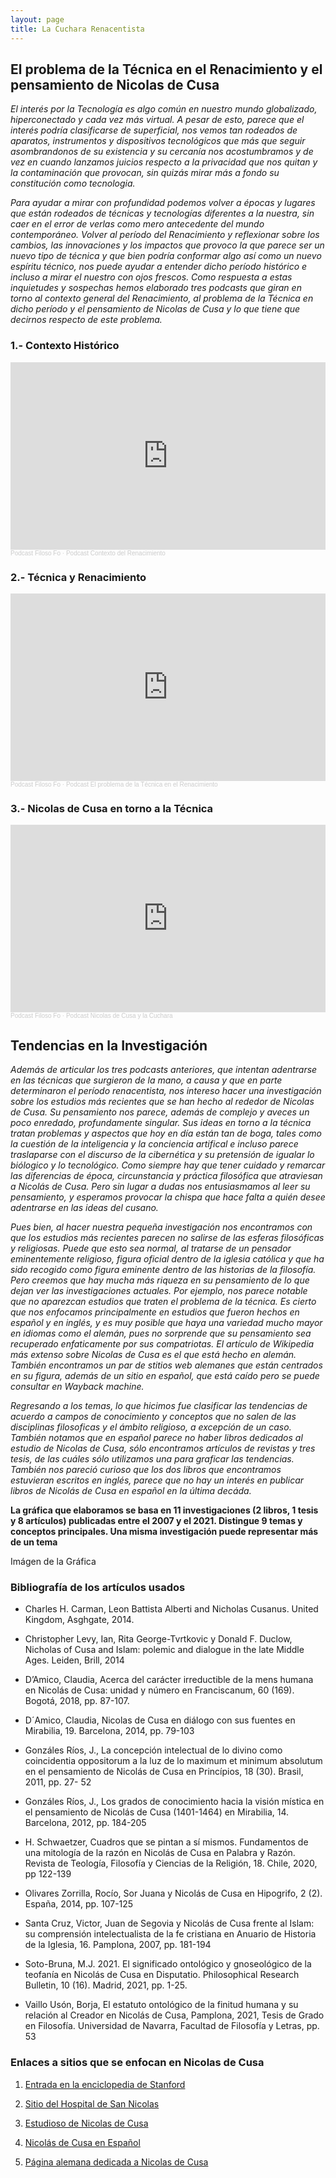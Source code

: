 ```yaml
---
layout: page
title: La Cuchara Renacentista
---
```


## El problema de la Técnica en el Renacimiento y el pensamiento de Nicolas de Cusa

*El interés por la Tecnología es algo común en nuestro mundo globalizado, hiperconectado y cada vez más virtual. A pesar de esto, parece que el interés podría clasificarse de superficial, nos vemos tan rodeados de aparatos, instrumentos y dispositivos tecnológicos que más que seguir asombrandonos de su existencia y su cercanía nos acostumbramos y de vez en cuando lanzamos juicios respecto a la privacidad que nos quitan y la contaminación que provocan, sin quizás mirar más a fondo su constitución como tecnologia.* 

*Para ayudar a mirar con profundidad podemos volver a épocas y lugares que están rodeados de técnicas y tecnologías diferentes a la nuestra, sin caer en el error de verlas como mero antecedente del mundo contemporáneo. Volver al período del Renacimiento y reflexionar sobre los cambios, las innovaciones y los impactos que provoco la que parece ser un nuevo tipo de técnica y que bien podría conformar algo así como un nuevo espíritu técnico, nos puede ayudar a entender dicho período histórico e incluso a mirar el nuestro con ojos frescos. Como respuesta a estas inquietudes y sospechas hemos elaborado tres podcasts que giran en torno al contexto general del Renacimiento, al problema de la Técnica en dicho período y el pensamiento de Nicolas de Cusa y lo que tiene que decirnos respecto de este problema.*

### 1.- Contexto Histórico

<iframe width="100%" height="300" scrolling="no" frameborder="no" allow="autoplay" src="https://w.soundcloud.com/player/?url=https%3A//api.soundcloud.com/tracks/1086300064&color=%23ff5500&auto_play=true&hide_related=false&show_comments=true&show_user=true&show_reposts=false&show_teaser=true&visual=true"></iframe><div style="font-size: 10px; color: #cccccc;line-break: anywhere;word-break: normal;overflow: hidden;white-space: nowrap;text-overflow: ellipsis; font-family: Interstate,Lucida Grande,Lucida Sans Unicode,Lucida Sans,Garuda,Verdana,Tahoma,sans-serif;font-weight: 100;"><a href="https://soundcloud.com/user-856835820" title="Podcast Filoso Fo" target="_blank" style="color: #cccccc; text-decoration: none;">Podcast Filoso Fo</a> · <a href="https://soundcloud.com/user-856835820/podcast-contexto-del-renacimiento" title="Podcast Contexto del Renacimiento" target="_blank" style="color: #cccccc; text-decoration: none;">Podcast Contexto del Renacimiento</a></div>

### 2.- Técnica y Renacimiento

<iframe width="100%" height="300" scrolling="no" frameborder="no" allow="autoplay" src="https://w.soundcloud.com/player/?url=https%3A//api.soundcloud.com/tracks/1086302038&color=%23ff5500&auto_play=false&hide_related=false&show_comments=true&show_user=true&show_reposts=false&show_teaser=true&visual=true"></iframe><div style="font-size: 10px; color: #cccccc;line-break: anywhere;word-break: normal;overflow: hidden;white-space: nowrap;text-overflow: ellipsis; font-family: Interstate,Lucida Grande,Lucida Sans Unicode,Lucida Sans,Garuda,Verdana,Tahoma,sans-serif;font-weight: 100;"><a href="https://soundcloud.com/user-856835820" title="Podcast Filoso Fo" target="_blank" style="color: #cccccc; text-decoration: none;">Podcast Filoso Fo</a> · <a href="https://soundcloud.com/user-856835820/podcast-el-problema-de-la-tecnica-en-el-renacimiento" title="Podcast El problema de la Técnica en el Renacimiento" target="_blank" style="color: #cccccc; text-decoration: none;">Podcast El problema de la Técnica en el Renacimiento</a></div>

### 3.- Nicolas de Cusa en torno a la Técnica

<iframe width="100%" height="300" scrolling="no" frameborder="no" allow="autoplay" src="https://w.soundcloud.com/player/?url=https%3A//api.soundcloud.com/tracks/1086303127&color=%23ff5500&auto_play=false&hide_related=false&show_comments=true&show_user=true&show_reposts=false&show_teaser=true&visual=true"></iframe><div style="font-size: 10px; color: #cccccc;line-break: anywhere;word-break: normal;overflow: hidden;white-space: nowrap;text-overflow: ellipsis; font-family: Interstate,Lucida Grande,Lucida Sans Unicode,Lucida Sans,Garuda,Verdana,Tahoma,sans-serif;font-weight: 100;"><a href="https://soundcloud.com/user-856835820" title="Podcast Filoso Fo" target="_blank" style="color: #cccccc; text-decoration: none;">Podcast Filoso Fo</a> · <a href="https://soundcloud.com/user-856835820/podcast-nicolas-de-cusa-y-la-cuchara" title="Podcast Nicolas de Cusa y la Cuchara" target="_blank" style="color: #cccccc; text-decoration: none;">Podcast Nicolas de Cusa y la Cuchara</a></div>

## Tendencias en la Investigación

*Además de articular los tres podcasts anteriores, que intentan adentrarse en las técnicas que surgieron de la mano, a causa y que en parte determinaron el período renacentista, nos intereso hacer una investigación sobre los estudios más recientes que se han hecho al rededor de Nicolas de Cusa. Su pensamiento nos parece, además de complejo y aveces un poco enredado, profundamente singular. Sus ideas en torno a la técnica tratan problemas y aspectos que hoy en día están tan de boga, tales como la cuestión de la inteligencia y la conciencia artifical e incluso parece traslaparse con el discurso de la cibernética y su pretensión de igualar lo biólogico y lo tecnológico. Como siempre hay que tener cuidado y remarcar las diferencias de época, circunstancia y práctica filosófica que atraviesan a Nicolás de Cusa. Pero sin lugar a dudas nos entusiasmamos al leer su pensamiento, y esperamos provocar la chispa que hace falta a quién desee adentrarse en las ideas del cusano.* 

*Pues bien, al hacer nuestra pequeña investigación nos encontramos con que los estudios más recientes parecen no salirse de las esferas filosóficas y religiosas. Puede que esto sea normal, al tratarse de un pensador eminentemente religioso, figura oficial dentro de la iglesia católica y que ha sido recogido como figura eminente dentro de las historias de la filosofía. Pero creemos que hay mucha más riqueza en su pensamiento de lo que dejan ver las investigaciones actuales. Por ejemplo, nos parece notable que no aparezcan estudios que traten el problema de la técnica. Es cierto que nos enfocamos principalmente en estudios que fueron hechos en español y en inglés, y es muy posible que haya una variedad mucho mayor en idiomas como el alemán, pues no sorprende que su pensamiento sea recuperado enfaticamente por sus compatriotas. El artículo de Wikipedia más extenso sobre Nicolas de Cusa es el que está hecho en alemán. También encontramos un par de stitios web alemanes que están centrados en su figura, además de un sitio en español, que está caído pero se puede consultar en Wayback machine.* 

*Regresando a los temas, lo que hicimos fue clasificar las tendencias de acuerdo a campos de conocimiento y conceptos que no salen de las disciplinas filosoficas y el ámbito religioso, a excepción de un caso. También notamos que en español parece no haber libros dedicados al estudio de Nicolas de Cusa, sólo encontramos artículos de revistas y tres tesis, de las cuáles sólo utilizamos una para graficar las tendencias. También nos pareció curioso que los dos libros que encontramos estuvieran escritos en inglés, parece que no hay un interés en publicar libros de Nicolás de Cusa en español en la última decáda.*  


**La gráfica que elaboramos se basa en 11 investigaciones (2 libros, 1 tesis y 8 artículos) publicadas entre el 2007 y el 2021. Distingue 9 temas y conceptos principales. Una misma investigación puede representar más de un tema** 


Imágen de la Gráfica


### Bibliografía de los artículos usados

- Charles H. Carman, Leon Battista Alberti and Nicholas Cusanus. United Kingdom, Asghgate, 2014.

- Christopher Levy, Ian, Rita George-Tvrtkovic y Donald F. Duclow, Nicholas of Cusa and Islam: polemic and dialogue in the late Middle Ages. Leiden, Brill, 2014
 
- D’Amico, Claudia,  Acerca del carácter irreductible de la mens humana en Nicolás de Cusa: unidad y número en Franciscanum, 60 (169). Bogotá,  2018, pp. 87-107.

- D´Amico, Claudia, Nicolas de Cusa en diálogo con sus fuentes en Mirabilia, 19. Barcelona, 2014, pp. 79-103

- Gonzáles Ríos, J., La concepción intelectual de lo divino como coincidentia oppositorum a la luz de lo maximum et minimum absolutum en el pensamiento de Nicolás de Cusa en Princípios, 18 (30). Brasil, 2011, pp. 27- 52

- Gonzáles Ríos, J., Los grados de conocimiento hacia la visión mística en el pensamiento de Nicolás de Cusa (1401-1464) en Mirabilia, 14. Barcelona, 2012, pp. 184-205

- H. Schwaetzer, Cuadros que se pintan a sí mismos. Fundamentos de una mitología de la razón en Nicolás de Cusa en Palabra y Razón. Revista de Teología, Filosofía y Ciencias de la Religión, 18. Chile, 2020, pp 122-139

- Olivares Zorrilla, Rocío, Sor Juana y Nicolás de Cusa en Hipogrifo, 2 (2). España, 2014, pp. 107-125

- Santa Cruz, Victor, Juan de Segovia y Nicolás de Cusa frente al Islam: su comprensión intelectualista de la fe cristiana en Anuario de Historia de la Iglesia, 16. Pamplona, 2007, pp. 181-194

- Soto-Bruna, M.J. 2021. El significado ontológico y gnoseológico de la teofanía en Nicolás de Cusa en Disputatio. Philosophical Research Bulletin, 10 (16). Madrid, 2021, pp. 1-25.

- Vaillo Usón, Borja, El estatuto ontológico de la finitud humana y su relación al Creador en Nicolás de Cusa, Pamplona, 2021, Tesis de Grado en Filosofía. Universidad de Navarra, Facultad de Filosofía y Letras, pp. 53

### Enlaces a sitios que se enfocan en Nicolas de Cusa

1. [Entrada en la enciclopedia de Stanford](https://plato.stanford.edu/entries/cusanus/#Bib) 

2. [Sitio del Hospital de San Nicolas](https://www.cusanus.de/cms/front_content.php?idcat=11)

3. [Estudioso de Nicolas de Cusa](https://jasper-hopkins.info/)

4. [Nicolás de Cusa en Español](https://web.archive.org/web/20100111054450/http://www.circulocusano.com.ar/cusa_en_castellano.htm#Rese%C3%B1as%20sobre%20bibliograf%C3%ADa%20secundaria)

5. [Página alemana dedicada a Nicolas de Cusa](http://www.cusanus-portal.de/)










